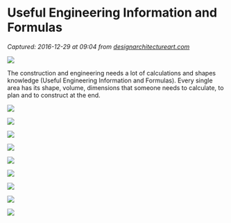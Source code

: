 # Useful Engineering Information and Formulas

_Captured: 2016-12-29 at 09:04 from [designarchitectureart.com](http://designarchitectureart.com/2016/12/useful-engineering-information-and-formulas/)_

![](http://designarchitectureart.com/wp-content/uploads/2016/12/Daily-Important-Engineering-Information-and-Formulas.jpg)

The construction and engineering needs a lot of calculations and shapes knowledge (Useful Engineering Information and Formulas). Every single area has its shape, volume, dimensions that someone needs to calculate, to plan and to construct at the end.

![](http://designarchitectureart.com/wp-content/uploads/2016/12/Daily-Important-Engineering-Information-and-Formulas-.jpg)

![](http://designarchitectureart.com/wp-content/uploads/2016/12/Daily-Important-Engineering-Information-and-Formulas-1-1.jpg)

![](http://designarchitectureart.com/wp-content/uploads/2016/12/Daily-Important-Engineering-Information-and-Formulas-1-2.jpg)

![](http://designarchitectureart.com/wp-content/uploads/2016/12/Daily-Important-Engineering-Information-and-Formulas-1-3.jpg)

![](http://designarchitectureart.com/wp-content/uploads/2016/12/Daily-Important-Engineering-Information-and-Formulas-1-4.jpg)

![](http://designarchitectureart.com/wp-content/uploads/2016/12/Daily-Important-Engineering-Information-and-Formulas-1-5.jpg)

![](http://designarchitectureart.com/wp-content/uploads/2016/12/Daily-Important-Engineering-Information-and-Formulas-1-6.jpg)

![](http://designarchitectureart.com/wp-content/uploads/2016/12/Daily-Important-Engineering-Information-and-Formulas-1-7.jpg)

![](http://designarchitectureart.com/wp-content/uploads/2016/12/Daily-Important-Engineering-Information-and-Formulas-1-8.jpg)
